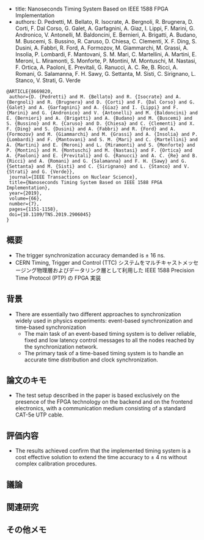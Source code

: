 
- title: Nanoseconds Timing System Based on IEEE 1588 FPGA Implementation
- authors: D. Pedretti, M. Bellato, R. Isocrate, A. Bergnoli, R. Brugnera, D. Corti, F. Dal Corso, G. Galet, A. Garfagnini, A. Giaz, I. Lippi, F. Marini, G. Andronico, V. Antonelli, M. Baldoncini, E. Bernieri, A. Brigatti, A. Budano, M. Buscemi, S. Bussino, R. Caruso, D. Chiesa, C. Clementi, X. F. Ding, S. Dusini, A. Fabbri, R. Ford, A. Formozov, M. Giammarchi, M. Grassi, A. Insolia, P. Lombardi, F. Mantovani, S. M. Mari, C. Martellini, A. Martini, E. Meroni, L. Miramonti, S. Monforte, P. Montini, M. Montuschi, M. Nastasi, F. Ortica, A. Paoloni, E. Previtali, G. Ranucci, A. C. Re, B. Ricci, A. Romani, G. Salamanna, F. H. Sawy, G. Settanta, M. Sisti, C. Sirignano, L. Stanco, V. Strati, G. Verde

```
@ARTICLE{8669820,
 author={D. {Pedretti} and M. {Bellato} and R. {Isocrate} and A. {Bergnoli} and R. {Brugnera} and D. {Corti} and F. {Dal Corso} and G. {Galet} and A. {Garfagnini} and A. {Giaz} and I. {Lippi} and F. {Marini} and G. {Andronico} and V. {Antonelli} and M. {Baldoncini} and E. {Bernieri} and A. {Brigatti} and A. {Budano} and M. {Buscemi} and S. {Bussino} and R. {Caruso} and D. {Chiesa} and C. {Clementi} and X. F. {Ding} and S. {Dusini} and A. {Fabbri} and R. {Ford} and A. {Formozov} and M. {Giammarchi} and M. {Grassi} and A. {Insolia} and P. {Lombardi} and F. {Mantovani} and S. M. {Mari} and C. {Martellini} and A. {Martini} and E. {Meroni} and L. {Miramonti} and S. {Monforte} and P. {Montini} and M. {Montuschi} and M. {Nastasi} and F. {Ortica} and A. {Paoloni} and E. {Previtali} and G. {Ranucci} and A. C. {Re} and B. {Ricci} and A. {Romani} and G. {Salamanna} and F. H. {Sawy} and G. {Settanta} and M. {Sisti} and C. {Sirignano} and L. {Stanco} and V. {Strati} and G. {Verde}},
 journal={IEEE Transactions on Nuclear Science},
 title={Nanoseconds Timing System Based on IEEE 1588 FPGA Implementation},
 year={2019},
 volume={66},
 number={7},
 pages={1151-1158},
 doi={10.1109/TNS.2019.2906045}
}
```

## 概要

- The trigger synchronization accuracy demanded is ± 16 ns.
- CERN Timing, Trigger and Control (TTC) システムをマルチキャストメッセージング物理層およびデータリンク層として利用した IEEE 1588 Precision Time Protocol (PTP) の FPGA 実装

## 背景
- There are essentially two different approaches to synchronization widely used in physics experiments: event-based synchronization and time-based synchronization
  - The main task of an event-based timing system is to deliver reliable, fixed and low latency control messages to all the nodes reached by the synchronization network. 
  - The primary task of a time-based timing system is to handle an accurate time distribution and clock synchronization.
  

## 論文のキモ
- The test setup described in the paper is based exclusively on the presence of the FPGA technology on the backend and on the frontend electronics, with a communication medium consisting of a standard CAT-5e UTP cable.

## 評価内容

- The results achieved confirm that the implemented timing system is a cost effective solution to extend the time accuracy to ± 4 ns without complex calibration procedures.

## 議論

## 関連研究

## その他メモ
